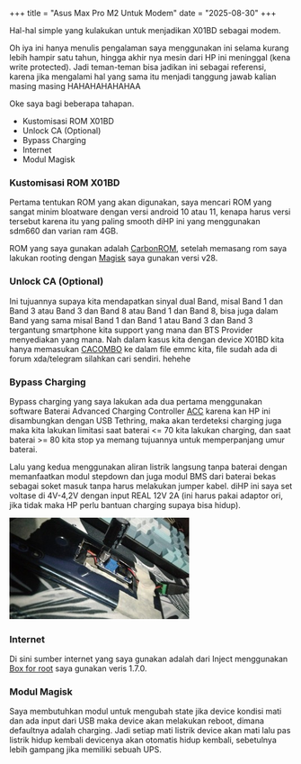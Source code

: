 +++
title = "Asus Max Pro M2 Untuk Modem"
date = "2025-08-30"
+++

Hal-hal simple yang kulakukan untuk menjadikan X01BD sebagai modem.

<!--more-->

Oh iya ini hanya menulis pengalaman saya menggunakan ini selama kurang lebih hampir satu tahun, hingga akhir nya mesin dari HP ini meninggal (kena write protected). Jadi teman-teman bisa jadikan ini sebagai referensi, karena jika mengalami hal yang sama itu menjadi tanggung jawab kalian masing masing HAHAHAHAHAHAA

Oke saya bagi beberapa tahapan.

- Kustomisasi ROM X01BD
- Unlock CA (Optional)
- Bypass Charging
- Internet
- Modul Magisk

### Kustomisasi ROM X01BD

Pertama tentukan ROM yang akan digunakan, saya mencari ROM yang sangat minim bloatware dengan versi android 10 atau 11, kenapa harus versi tersebut karena itu yang paling smooth diHP ini yang menggunakan sdm660 dan varian ram 4GB.

ROM yang saya gunakan adalah [CarbonROM](https://carbonrom.org/), setelah memasang rom saya lakukan rooting dengan [Magisk](https://github.com/topjohnwu/Magisk) saya gunakan versi v28.

### Unlock CA (Optional)
Ini tujuannya supaya kita mendapatkan sinyal dual Band, misal Band 1 dan Band 3 atau Band 3 dan Band 8 atau Band 1 dan Band 8, bisa juga dalam Band yang sama misal Band 1 dan Band 1 atau Band 3 dan Band 3 tergantung smartphone kita support yang mana dan BTS Provider menyediakan yang mana. Nah dalam kasus kita dengan device X01BD kita hanya memasukan [CACOMBO](https://cacombos.com/device/ZB634KL) ke dalam file emmc kita, file sudah ada di forum xda/telegram silahkan cari sendiri. hehehe

### Bypass Charging
Bypass charging yang saya lakukan ada dua pertama menggunakan software Baterai Advanced Charging Controller [ACC](https://github.com/VR-25/acc) karena kan HP ini disambungkan dengan USB Tethring, maka akan terdeteksi charging juga maka kita lakukan limitasi saat baterai <= 70 kita lakukan charging, dan saat baterai >= 80 kita stop ya memang tujuannya untuk memperpanjang umur baterai.

Lalu yang kedua menggunakan aliran listrik langsung tanpa baterai dengan memanfaatkan modul stepdown dan juga modul BMS dari baterai bekas sebagai soket masuk tanpa harus melakukan jumper kabel. diHP ini saya set voltase di 4V-4,2V dengan input REAL 12V 2A (ini harus pakai adaptor ori, jika tidak maka HP perlu bantuan charging supaya bisa hidup).

![bypass-charging](https://github.com/rohmnnn/b/blob/main/content/posts/asus-max-pro-m2-untuk-modem/bypass-charging.jpeg?raw=true)

### Internet

Di sini sumber internet yang saya gunakan adalah dari Inject menggunakan [Box for root](https://github.com/taamarin/box_for_magisk) saya gunakan veris 1.7.0.

### Modul Magisk

Saya membutuhkan modul untuk mengubah state jika device kondisi mati dan ada input dari USB maka device akan melakukan reboot, dimana defaultnya adalah charging. Jadi setiap mati listrik device akan mati lalu pas listrik hidup kembali devicenya akan otomatis hidup kembali, sebetulnya lebih gampang jika memiliki sebuah UPS.
